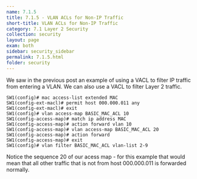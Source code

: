 ```yaml
---
name: 7.1.5
title: 7.1.5 - VLAN ACLs for Non-IP Traffic
short-title: VLAN ACLs for Non-IP Traffic
category: 7.1 Layer 2 Security
collection: security
layout: page
exam: both
sidebar: security_sidebar
permalink: 7.1.5.html
folder: security
---
```

We saw in the previous post an example of using a VACL to filter IP traffic from entering a VLAN. We can also use a VACL to filter Layer 2 traffic.

```
SW1(config)# mac access-list extended MAC
SW1(config-ext-macl)# permit host 000.000.011 any
SW1(config-ext-macl)# exit
SW1(config)# vlan access-map BASIC_MAC_ACL 10
SW1(config-access-map)# match ip address MAC
SW1(config-access-map)# action forward vlan 10
SW1(config-access-map)# vlan access-map BASIC_MAC_ACL 20
SW1(config-access-map)# action forward
SW1(config-access-map)# exit
SW1(config)# vlan filter BASIC_MAC_ACL vlan-list 2-9
```

Notice the sequence 20 of our acess map - for this example that would mean that all other traffic that is not from host 000.000.011 is forwarded normally.